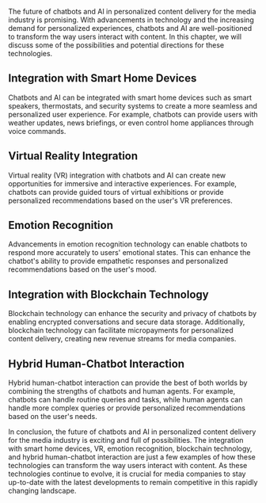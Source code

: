 
The future of chatbots and AI in personalized content delivery for the media industry is promising. With advancements in technology and the increasing demand for personalized experiences, chatbots and AI are well-positioned to transform the way users interact with content. In this chapter, we will discuss some of the possibilities and potential directions for these technologies.

Integration with Smart Home Devices
-----------------------------------

Chatbots and AI can be integrated with smart home devices such as smart speakers, thermostats, and security systems to create a more seamless and personalized user experience. For example, chatbots can provide users with weather updates, news briefings, or even control home appliances through voice commands.

Virtual Reality Integration
---------------------------

Virtual reality (VR) integration with chatbots and AI can create new opportunities for immersive and interactive experiences. For example, chatbots can provide guided tours of virtual exhibitions or provide personalized recommendations based on the user's VR preferences.

Emotion Recognition
-------------------

Advancements in emotion recognition technology can enable chatbots to respond more accurately to users' emotional states. This can enhance the chatbot's ability to provide empathetic responses and personalized recommendations based on the user's mood.

Integration with Blockchain Technology
--------------------------------------

Blockchain technology can enhance the security and privacy of chatbots by enabling encrypted conversations and secure data storage. Additionally, blockchain technology can facilitate micropayments for personalized content delivery, creating new revenue streams for media companies.

Hybrid Human-Chatbot Interaction
--------------------------------

Hybrid human-chatbot interaction can provide the best of both worlds by combining the strengths of chatbots and human agents. For example, chatbots can handle routine queries and tasks, while human agents can handle more complex queries or provide personalized recommendations based on the user's needs.

In conclusion, the future of chatbots and AI in personalized content delivery for the media industry is exciting and full of possibilities. The integration with smart home devices, VR, emotion recognition, blockchain technology, and hybrid human-chatbot interaction are just a few examples of how these technologies can transform the way users interact with content. As these technologies continue to evolve, it is crucial for media companies to stay up-to-date with the latest developments to remain competitive in this rapidly changing landscape.
